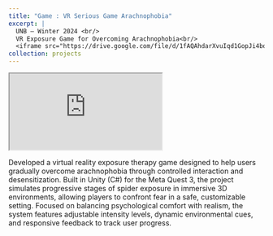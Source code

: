 ```yaml
---
title: "Game : VR Serious Game Arachnophobia"
excerpt: |
  UNB — Winter 2024 <br/>
  VR Exposure Game for Overcoming Arachnophobia<br/>
  <iframe src="https://drive.google.com/file/d/1fAQAhdarXvuIqd1GopJi4botzyi1_mT4/view?usp=sharing"></iframe>
collection: projects
---
```


<iframe src="https://drive.google.com/file/d/1fAQAhdarXvuIqd1GopJi4botzyi1_mT4/view?usp=sharing"></iframe>

Developed a virtual reality exposure therapy game designed to help users gradually overcome arachnophobia through controlled interaction and desensitization. Built in Unity (C#) for the Meta Quest 3, the project simulates progressive stages of spider exposure in immersive 3D environments, allowing players to confront fear in a safe, customizable setting. Focused on balancing psychological comfort with realism, the system features adjustable intensity levels, dynamic environmental cues, and responsive feedback to track user progress.
<!-- 
about the project: [[certificate]]()
| [[source code]](https://github.com/ph504/usb_omni_bot) -->